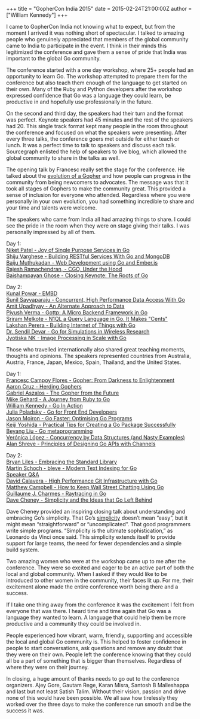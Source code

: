+++
title = "GopherCon India 2015"
date = 2015-02-24T21:00:00Z
author = ["William Kennedy"]
+++

I came to GopherCon India not knowing what to expect, but from the moment I arrived it was nothing short of spectacular. I talked to amazing people who genuinely appreciated that members of the global community came to India to participate in the event. I think in their minds this legitimized the conference and gave them a sense of pride that India was important to the global Go community.

The conference started with a one day workshop, where 25+ people had an opportunity to learn Go. The workshop attempted to prepare them for the conference but also teach them enough of the language to get started on their own. Many of the Ruby and Python developers after the workshop expressed confidence that Go was a language they could learn, be productive in and hopefully use professionally in the future.

On the second and third day, the speakers had their turn and the format was perfect. Keynote speakers had 45 minutes and the rest of the speakers had 20. This single track format kept many people in the room throughout the conference and focused on what the speakers were presenting. After every three talks, the conference goers met outside for either teach or lunch. It was a perfect time to talk to speakers and discuss each talk. Sourcegraph enlisted the help of speakers to live blog, which allowed the global community to share in the talks as well.

The opening talk by Francesc really set the stage for the conference. He talked about the [evolution of a Gopher](https://sourcegraph.com/blog/live/gopherconindia/111532276007) and how people can progress in the community from being newcomers to advocates. The message was that it took all stages of Gophers to make the community great. This provided a sense of inclusion for everyone who attended. Regardless where you were personally in your own evolution, you had something incredible to share and your time and talents were welcome.

The speakers who came from India all had amazing things to share. I could see the pride in the room when they were on stage giving their talks. I was personally impressed by all of them.

Day 1:  
[Niket Patel - Joy of Single Purpose Services in Go](https://sourcegraph.com/blog/live/gopherconindia/111545487187)  
[Shiju Varghese - Building RESTful Services With Go and MongoDB](https://sourcegraph.com/blog/live/gopherconindia/111559098474)  
[Baiju Muthukadan - Web Development using Go and Ember.js](https://sourcegraph.com/blog/live/gopherconindia/111591653516)  
[Rajesh Ramachendran, - CGO, Under the Hood](https://sourcegraph.com/blog/live/gopherconindia/111556333627)  
[Baishampayan Ghose - Closing Keynote: The Roots of Go](https://sourcegraph.com/blog/live/gopherconindia/111558905792)

Day 2:  
[Kunal Powar - EMBD](https://sourcegraph.com/blog/live/gopherconindia/111626334627)  
[Sunil Sayyaparaju - Concurrent, High Performance Data Access With Go](https://sourcegraph.com/blog/live/gopherconindia/111639383132)  
[Amit Upadhyay - An Alternate Approach to Data](https://sourcegraph.com/blog/live/gopherconindia/111638734932)  
[Piyush Verma - Gottp: A Micro Backend Framework in Go](https://sourcegraph.com/blog/live/gopherconindia/111634755317)  
[Sriram Melkote - N1QL a Query Language in Go. It Makes "Cents"](https://sourcegraph.com/blog/live/gopherconindia/111638091937)  
[Lakshan Perera - Building Internet of Things with Go](https://sourcegraph.com/blog/live/gopherconindia/111644528497)  
[Dr. Sendil Devar - Go for Simulations in Wireless Research](https://sourcegraph.com/blog/live/gopherconindia/111644026097)  
[Jyotiska NK - Image Processing in Scale with Go](https://sourcegraph.com/blog/live/gopherconindia/111648697747)

Those who travelled internationally also shared great teaching moments, thoughts and opinions. The speakers represented countries from Australia, Austria, France, Japan, Mexico, Spain, Thailand, and the United States.

Day 1:  
[Francesc Campoy Flores - Gopher: From Darkness to Enlightenment](https://sourcegraph.com/blog/live/gopherconindia/111532276007)  
[Aaron Cruz - Herding Gophers](https://sourcegraph.com/blog/live/gopherconindia/111535062177)  
[Gabriel Aszalos - The Gopher from the Future](https://sourcegraph.com/blog/live/gopherconindia/111538530397)  
[Mike Gehard - A Journey from Ruby to Go](https://sourcegraph.com/blog/live/gopherconindia/111541018462)  
[William Kennedy - Go In Action](https://sourcegraph.com/blog/live/gopherconindia/111541314197)  
[Julia Poladsky - Go for Front End Developers](https://sourcegraph.com/blog/live/gopherconindia/111544339452)  
[Jason Moiron - Go Faster: Optimising Go Programs](https://sourcegraph.com/blog/live/gopherconindia/111549295932)  
[Keiji Yoshida - Practical Tips for Creating a Go Package Successfully](https://sourcegraph.com/blog/live/gopherconindia/111549976927)  
[Beyang Liu - Go metaprogramming](https://sourcegraph.com/blog/live/gopherconindia/111554301542)  
[Verónica López - Concurrency by Data Structures (and Nasty Examples)](https://sourcegraph.com/blog/live/gopherconindia/111555835532)  
[Alan Shreve - Principles of Designing Go APIs with Channels](https://sourcegraph.com/blog/live/gopherconindia/111555846937s)

Day 2:  
[Bryan Liles - Embracing the Standard Library](https://sourcegraph.com/blog/live/gopherconindia/111625084902)  
[Martin Schoch - bleve - Modern Text Indexing for Go](https://sourcegraph.com/blog/live/gopherconindia/111637392272)  
[Speaker Q&A](https://sourcegraph.com/blog/live/gopherconindia/111653655537)  
[David Calavera - High Performance Git Infrastructure with Go](https://sourcegraph.com/blog/live/gopherconindia/111642525197)  
[Matthew Campbell - How to Keep Wall Street Chatting Using Go](https://sourcegraph.com/blog/live/gopherconindia/111645038222)  
[Guillaume J. Charmes - Raytracing in Go](https://sourcegraph.com/blog/live/gopherconindia/111649268512)  
[Dave Cheney - Simplicity and the Ideas that Go Left Behind](https://sourcegraph.com/blog/live/gopherconindia/111854129512)

Dave Cheney provided an inspiring closing talk about understanding and embracing Go’s simplicity. That Go’s [simplicity](https://sourcegraph.com/blog/live/gopherconindia/111854129512) doesn’t mean “easy”, but it might mean “straightforward” or “uncomplicated”. That good programmers write simple programs. “Simplicity is the ultimate sophistication,” as Leonardo da Vinci once said. This simplicity extends itself to provide support for large teams, the need for fewer dependencies and a simple build system.

Two amazing women who were at the workshop came up to me after the conference. They were so excited and eager to be an active part of both the local and global community. When I asked if they would like to be introduced to other women in the community, their faces lit up. For me, their excitement alone made the entire conference worth being there and a success.

If I take one thing away from the conference it was the excitement I felt from everyone that was there. I heard time and time again that Go was a language they wanted to learn. A language that could help them be more productive and a community they could be involved in.

People experienced how vibrant, warm, friendly, supporting and accessible the local and global Go community is. This helped to foster confidence in people to start conversations, ask questions and remove any doubt that they were on their own. People left the conference knowing that they could all be a part of something that is bigger than themselves. Regardless of where they were on their journey.

In closing, a huge amount of thanks needs to go out to the conference organizers. Ajey Gore, Gautam Rege, Karan Misra, Santosh B Malleshappa and last but not least Satish Talim. Without their vision, passion and drive none of this would have been possible. We all saw how tirelessly they worked over the three days to make the conference run smooth and be the success it was.
